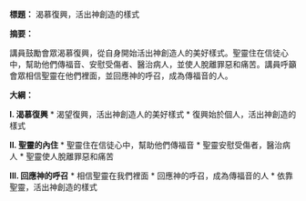 **標題：** 渴慕復興，活出神創造的樣式

**摘要：**

講員鼓勵會眾渴慕復興，從自身開始活出神創造人的美好樣式。聖靈住在信徒心中，幫助他們傳福音、安慰受傷者、醫治病人，並使人脫離罪惡和痛苦。講員呼籲會眾相信聖靈在他們裡面，並回應神的呼召，成為傳福音的人。

**大綱：**

**I. 渴慕復興**
    * 渴望復興，活出神創造人的美好樣式
    * 復興始於個人，活出神創造的樣式

**II. 聖靈的內住**
    * 聖靈住在信徒心中，幫助他們傳福音
    * 聖靈安慰受傷者，醫治病人
    * 聖靈使人脫離罪惡和痛苦

**III. 回應神的呼召**
    * 相信聖靈在我們裡面
    * 回應神的呼召，成為傳福音的人
    * 依靠聖靈，活出神創造的樣式